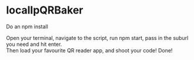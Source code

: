 # localIpQRBaker

Do an npm install

Open your terminal, navigate to the script, run npm start, pass in the suburl you need and hit enter.  
Then load your favourite QR reader app, and shoot your code! Done!
